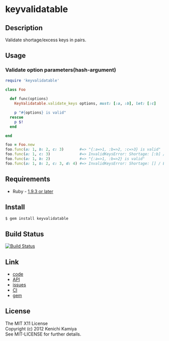 keyvalidatable
==============

Description
-----------

Validate shortage/excess keys in pairs.

Usage
-----

### Validate option parameters(hash-argument)

```ruby
require 'keyvalidatable'
    
class Foo

  def func(options)
    KeyValidatable.validate_keys options, must: [:a, :b], let: [:c]

    p "#{options} is valid"
  rescue
    p $!
  end

end

foo = Foo.new
foo.func(a: 1, b: 2, c: 3)       #=> "{:a=>1, :b=>2, :c=>3} is valid"
foo.func(a: 1, c: 3)             #=> InvalidKeysError: Shortage: [:b] / Excess: []
foo.func(a: 1, b: 2)             #=> "{:a=>1, :b=>2} is valid"
foo.func(a: 1, b: 2, c: 3, d: 4) #=> InvalidKeysError: Shortage: [] / Excess: [:d]
```

Requirements
------------

* Ruby - [1.9.3 or later](http://travis-ci.org/#!/kachick/keyvalidatable)

Install
-------

```shell
$ gem install keyvalidatable
```

Build Status
-------------

[![Build Status](https://secure.travis-ci.org/kachick/keyvalidatable.png)](http://travis-ci.org/kachick/keyvalidatable)

Link
----

* [code](https://github.com/kachick/keyvalidatable)
* [API](http://kachick.github.com/keyvalidatable/yard/frames.html)
* [issues](https://github.com/kachick/keyvalidatable/issues)
* [CI](http://travis-ci.org/#!/kachick/keyvalidatable)
* [gem](https://rubygems.org/gems/keyvalidatable)

License
-------

The MIT X11 License  
Copyright (c) 2012 Kenichi Kamiya  
See MIT-LICENSE for further details.

